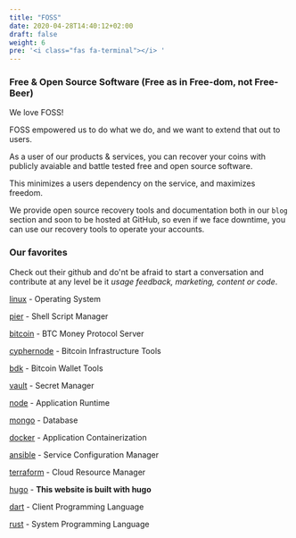 ```yaml
---
title: "FOSS"
date: 2020-04-28T14:40:12+02:00
draft: false
weight: 6
pre: '<i class="fas fa-terminal"></i> '
---
```



### Free & Open Source Software (Free as in Free-dom, not Free-Beer)

We love FOSS! 

FOSS empowered us to do what we do, and we want to extend that out to users.

As a user of our products & services, you can recover your coins with publicly avaiable and battle tested free and open source software.

This minimizes a users dependency on the service, and maximizes freedom.

We provide open source recovery tools and documentation both in our `blog` section and soon to be hosted at GitHub, so even if we face downtime, you can use our recovery tools to operate your accounts. 

### Our favorites

Check out their github and do'nt be afraid to start a conversation and contribute at any level be it <em>usage feedback, marketing, content or code</em>.

[linux](https://github.com/torvalds/linux) - Operating System

[pier](https://github.com/pier-cli/pier) - Shell Script Manager

[bitcoin](https://github.com/bitcoin/bitcoin) - BTC Money Protocol Server

[cyphernode](https://github.com/SatoshiPortal/cyphernode) - Bitcoin Infrastructure Tools

[bdk](https://github.com/bitcoindevkit/bdk-cli) - Bitcoin Wallet Tools

[vault](https://github.com/hashicorp/vault) - Secret Manager

[node](https://nodejs.org) - Application Runtime

[mongo](https://github.com/mongodb/mongo) - Database

[docker](https://github.com/docker) - Application Containerization

[ansible](https://github.com/ansible/ansible) - Service Configuration Manager

[terraform](https://github.com/hashicorp/terraform) - Cloud Resource Manager

[hugo](https://github.com/gohugoio/hugo) - <b>This website is built with hugo</b>

[dart](https://github.com/dart-lang) - Client Programming Language

[rust](https://github.com/rust-lang)  - System Programming Language
